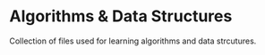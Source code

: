 # Algorithms & Data Structures

Collection of files used for learning algorithms and data strcutures.
